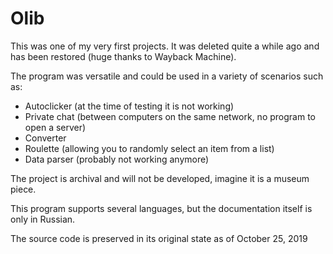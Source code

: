 # Olib

This was one of my very first projects. It was deleted quite a while ago and has been restored (huge thanks to Wayback Machine).

The program was versatile and could be used in a variety of scenarios such as:
- Autoclicker (at the time of testing it is not working)
- Private chat (between computers on the same network, no program to open a server)
- Converter
- Roulette (allowing you to randomly select an item from a list)
- Data parser (probably not working anymore)

The project is archival and will not be developed, imagine it is a museum piece.

This program supports several languages, but the documentation itself is only in Russian.

The source code is preserved in its original state as of October 25, 2019